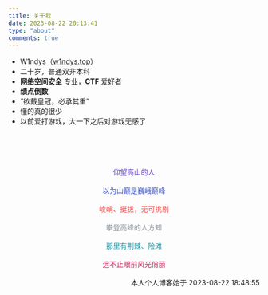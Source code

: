 ```yaml
---
title: 关于我
date: 2023-08-22 20:13:41
type: "about"
comments: true
---
```


- W1ndys（[w1ndys.top](https://www.w1ndys.top/)）
- 二十岁，普通双非本科
- **网络空间安全** 专业，**CTF** 爱好者
- **绩点倒数**
- “欲戴皇冠，必承其重”
- 懂的真的很少
- 以前爱打游戏，大一下之后对游戏无感了

<br>

<br>

<br>

<br>

<div align="center">
  <font color='#5f3dc4'> 仰望高山的人 </font>
</div>

<br>

<div align="center">
  <font color='#364fc7'> 以为山巅是巍峨巅峰 </font>
</div>

<br>

<div align="center">
  <font color='#f03e3e'> 峻峭、挺拔，无可挑剔 </font>
</div>

<br>

<div align="center">
  <font color='#868e96'> 攀登高峰的人方知 </font>
</div>

<br>

<div align="center">
  <font color='#1098ad'> 那里有荆棘、险滩 </font>
</div>

<br>

<div align="center">
  <font color='#c2255c'> 远不止眼前风光俏丽 </font>
</div>

<br>

<div align="right">
本人个人博客始于 2023-08-22 18:48:55
</div>
